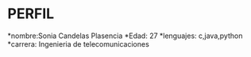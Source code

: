 PERFIL
===========================================
*nombre:Sonia Candelas Plasencia
*Edad: 27
*lenguajes: c,java,python
*carrera: Ingenieria de telecomunicaciones

